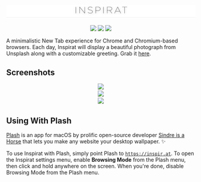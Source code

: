 <a href="#top" id="top">
  <img src="./.github/inspirat-header-thin.png" style="max-width: 100%">
</a>
<p align="center">
  <a href="https://travis-ci.com/darkobits/inspirat"><img src="https://img.shields.io/travis/com/darkobits/inspirat/master?style=for-the-badge"></a>
  <a href="https://bit.ly/inspirat-chrome"><img src="https://img.shields.io/chrome-web-store/v/fpdbdpjcibecigaedhhkfbikpnllleeo.svg?style=for-the-badge"></a>
  <a href="https://conventionalcommits.org"><img src="https://img.shields.io/badge/conventional%20commits-1.0.0-027dc6.svg?style=for-the-badge"></a>
</p>

A minimalistic New Tab experience for Chrome and Chromium-based browsers. Each day, Inspirat will
display a beautiful photograph from Unsplash along with a customizable greeting. Grab it
[here](https://bit.ly/inspirat-chrome).

## Screenshots

<p align="center">
  <img src="https://user-images.githubusercontent.com/441546/97097859-5f1fe100-1633-11eb-81bd-a59c4265f06a.png">
  <br>
  <img src="https://user-images.githubusercontent.com/441546/97097792-68f51480-1632-11eb-87b0-23c519de3af7.png">
  <br>
  <img src="https://user-images.githubusercontent.com/441546/97097790-672b5100-1632-11eb-823c-66e741bb895d.png">
</p>

## Using With Plash

[Plash](https://sindresorhus.com/plash) is an app for macOS by prolific open-source developer
[Sindre is a Horse](https://sindresorhus.com/) that lets you make any website your desktop wallpaper. ✨

To use Inspirat with Plash, simply point Plash to [`https://inspir.at`](https://inspir.at). To open the
Inspirat settings menu, enable **Browsing Mode** from the Plash menu, then click and hold anywhere on
the screen. When you're done, disable Browsing Mode from the Plash menu.

